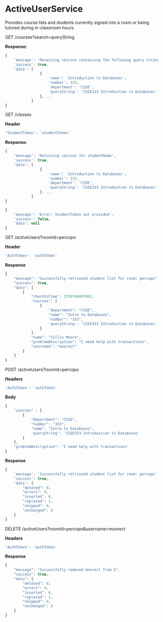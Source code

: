 # ActiveUserService
Provides course lists and students currently signed into a room or being tutored during in-classroom hours.

GET /courses?search=queryString

**Response:**

```js
{
    'message': 'Receiving courses containing the following query string: queryString',
    'success': true,
    'data': [
                {
                    'name': 'Introduction to Databases',
                    'number': 333,
                    'department': 'CSSE',
                    'queryString': 'CSSE333 Introduction to Databases'
                }, ...
            ]
}
```

GET /classes

**Header**
```js
'StudentToken': 'studentToken'
```

**Response:**

```js
{
    'message': 'Returning courses for studentName',
    'success': true,
    'data': [
                {
                    'name': 'Introduction to Databases',
                    'number': 333,
                    'department': 'CSSE',
                    'queryString': 'CSSE333 Introduction to Databases'
                }, ...
            ]
}

{
    'message': 'Error: StudentToken not provided',
    'success': false,
    'data': null
}
```

GET /activeUsers?roomId=percopo

**Header**
```js
'AuthToken': 'authToken'
```

**Response**

```js
{
    "message": "Successfully retrieved student list for room: percopo",
    "success": true,
    "data": [
        {
            "checkInTime": 1539746887681,
            "courses": [
                {
                    "department": "CSSE",
                    "name": "Intro to Databases",
                    "number": "333",
                    'queryString': 'CSSE333 Introduction to Databases'
                }
            ],
            "name": "Collin Moore",
            "problemDescription": "I need help with transactions",
            "username": "moorect"
        }
    ]
}
```

POST /activeUsers?roomId=percopo

**Headers**

```js
'AuthToken': 'authToken'
```

**Body**

```js
{
    "courses" : [
        {
			"department": "CSSE",
			"number": "333",
            "name": "Intro to Databases",
            'queryString': 'CSSE333 Introduction to Databases'
		}    
    ],
    "problemDescription": "I need help with transactions"
}
```

**Response**


```js
{
    'message': `Successfully retrieved student list for room: percopo`,
    'success': true,
    'data': {
        "deleted": 0,
        "errors": 0,
        "inserted": 0,
        "replaced": 1,
        "skipped": 0,
        "unchanged": 0
    }
}
```

DELETE /activeUsers?roomId=percopo&username=moorect

**Headers**
```js
'AuthToken': 'authToken'
```

**Response**
```js
{
    "message": "Successfully removed moorect from $",
    "success": true,
    "data": {
        "deleted": 0,
        "errors": 0,
        "inserted": 0,
        "replaced": 1,
        "skipped": 0,
        "unchanged": 0
    }
}
```
